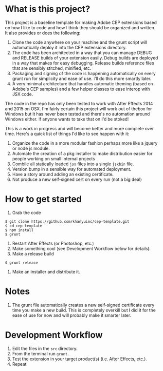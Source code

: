 # What is this project?
This project is a baseline template for making Adobe CEP extensions 
based on how I like to code and how I think they should be 
organized and written.   It also provides or does the following:

1. Clone the code anywhere on your machine and the grunt script
will automatically deploy it into the CEP extensions directory.
1. The code has been architected in a way that you can manage
DEBUG and RELEASE builds of your extension easily.  Debug builds
are deployed in a way that makes for easy debugging.  Release builds
reference files that are sensibly stitched, minified, etc.
1. Packaging and signing of the code is happening automatically on
every grunt run for simplicity and ease of use.  I'll do this more 
smartly later.
1. A very minimal architecture that handles automatic theming 
(based on Adobe's CEP samples) and a few helper classes to ease
interop with JSX code.

The code in the repo has only been tested to work 
with After Effects 2014 and 2015 on OSX.  I'm fairly certain 
this project will work out of thebox for Windows but it has 
never been tested and there's no automation around Windows
either.  If anyone wants to take that on I'd be stoked!

This is a work in progress and will become better and more 
complete over time.  Here's a quick list of things I'd like
to see happen with it:

1. Organize the code in a more modular fashion perhaps more like 
a jquery or node js module.
1. Automate the creation of a pkg installer to make distribution easier 
for people working on small internal projects
1. Combile all statically loaded <code>jsx</code> files into 
a single <code>jsxbin</code> file.
1. Version bump in a sensible way for automated deployment.
1. Have a story around adding an existing certificate. 
1. Not produce a new self-signed cert on every run (not a big deal)


# How to get started
1. Grab the code
```
$ git clone https://github.com/khanyuinc/cep-template.git
$ cd cep-template
$ npm install
$ grunt
```
1. Restart After Effects (or Photoshop, etc.)
1. Make something cool (see Development Workflow below for details).
1. Make a release build
```
$ grunt release
```
1.  Make an installer and distribute it.


# Notes
1. The grunt file automatically creates a new self-signed certificate
every time you make a new build.  This is completely overkill but I
did it for the ease of use for now and will probably make it smarter later.

# Development Workflow
1. Edit the files in the <code>src</code> directory.
1. From the terminal run <code>grunt</code>.
1. Test the extension in your target product(s) (i.e. After Effects, etc.).
1. Repeat